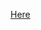 <a id="github-original-css" href="#">Here</a>
<script>
    console.log("Loaded");
    $(document).ready(
        function() {
            var url = $('link[rel=stylesheet]').attr('href');
            $('#github-original-css').attr('href') = url;
            console.log(url);
        }
    );
</script>
